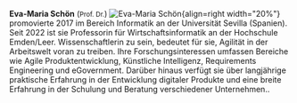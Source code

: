 **Eva-Maria Schön** (<small>Prof. Dr.</small>) ![Eva-Maria Schön](/assets/ems.jpg){align=right width="20%"}<br> promovierte 2017 im Bereich Informatik an der Universität Sevilla (Spanien). Seit 2022 ist sie Professorin für Wirtschaftsinformatik an der Hochschule Emden/Leer. Wissenschaftlerin zu sein, bedeutet für sie, Agilität in der Arbeitswelt voran zu treiben. Ihre Forschungsinteressen umfassen Bereiche wie Agile Produktentwicklung, Künstliche Intelligenz, Requirements Engineering und eGovernment. Darüber hinaus verfügt sie über langjährige praktische Erfahrung in der Entwicklung digitaler Produkte und eine breite Erfahrung in der Schulung und Beratung verschiedener Unternehmen..
